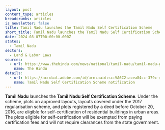 ```yaml
---
layout: post
content_type: articles
breadcrumbs: articles
is_newsletter: false
title: Tamil Nadu launches the Tamil Nadu Self Certification Scheme
short_title: Tamil Nadu launches the Tamil Nadu Self Certification Scheme
date: 2024-08-07T00:00:00.000Z
states:
  - Tamil Nadu
sectors:
  - Land & Labor Laws
sources:
  - url: https://www.thehindu.com/news/national/tamil-nadu/tamil-nadu-government-comes-out-with-rules-for-residential-building-self-certification/article68473658.ece
    name: The Hindu
details:
  - url: https://acrobat.adobe.com/id/urn:aaid:sc:VA6C2:acea84cc-379c-4ec0-8fe9-6af96bd2d7a9
    name: Tamil Nadu Self Certification Scheme notification
---
```

**Tamil Nadu** launches the **Tamil Nadu Self Certification Scheme**. Under the scheme, plots on approved layouts, layouts covered under the 2017 regularisation scheme, and plots registered by a deed before October 20, 2016, are eligible for self-certification of residential buildings in urban areas. The plots eligible for self-certification will be exempted from paying certification fees and will not require clearances from the state government.
